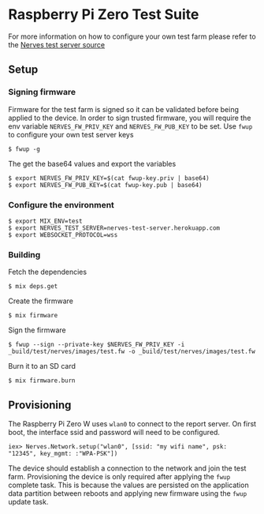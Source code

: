 # Raspberry Pi Zero Test Suite

For more information on how to configure your own test farm please refer to the
[Nerves test server source](https://github.com/mobileoverlord/nerves_test_server)

## Setup

### Signing firmware

Firmware for the test farm is signed so it can be validated before being applied
to the device. In order to sign trusted firmware, you will require the env variable
`NERVES_FW_PRIV_KEY` and `NERVES_FW_PUB_KEY` to be set. Use `fwup` to configure
your own test server keys

```
$ fwup -g
```

The get the base64 values and export the variables
```
$ export NERVES_FW_PRIV_KEY=$(cat fwup-key.priv | base64)
$ export NERVES_FW_PUB_KEY=$(cat fwup-key.pub | base64)
```

### Configure the environment

```
$ export MIX_ENV=test
$ export NERVES_TEST_SERVER=nerves-test-server.herokuapp.com
$ export WEBSOCKET_PROTOCOL=wss
```

### Building

Fetch the dependencies

```
$ mix deps.get
```

Create the firmware

```
$ mix firmware
```

Sign the firmware

```
$ fwup --sign --private-key $NERVES_FW_PRIV_KEY -i _build/test/nerves/images/test.fw -o _build/test/nerves/images/test.fw
```

Burn it to an SD card

```
$ mix firmware.burn
```

## Provisioning

The Raspberry Pi Zero W uses `wlan0` to connect to the report server. On first
boot, the interface ssid and password will need to be configured.

```
iex> Nerves.Network.setup("wlan0", [ssid: "my wifi name", psk: "12345", key_mgmt: :"WPA-PSK"])
```

The device should establish a connection to the network and join the test farm.
Provisioning the device is only required after applying the `fwup` complete task.
This is because the values are persisted on the application data partition
between reboots and applying new firmware using the `fwup` update task.

